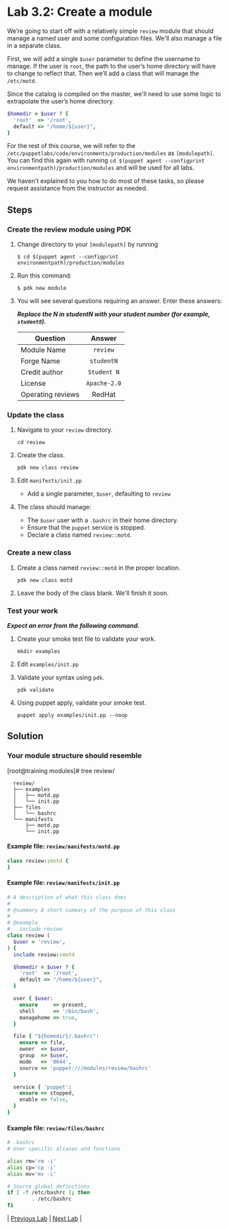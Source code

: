 # Lab 3.2: Create a module

We’re going to start off with a relatively simple `review` module that should
manage a named user and some configuration files. We'll also manage a
file in a separate class.

First, we will add a single `$user` parameter to define the username to manage. If
the user is `root`, the path to the user’s home directory will have to change
to reflect that. Then we’ll add a class that will manage the `/etc/motd`.

Since the catalog is compiled on the master, we'll need to use some logic to
extrapolate the user’s home directory.

```ruby
$homedir = $user ? {
  'root'  => '/root',
  default => "/home/${user}",
}
```

For the rest of this course, we will refer to the `/etc/puppetlabs/code/environments/production/modules` as `[modulepath]`. You can find this again with running `cd $(puppet agent --configprint environmentpath)/production/modules` and will be used for all labs.

We haven't explained to you how to do most of these tasks, so please request
assistance from the instructor as needed.

## Steps

### Create the review module using PDK

1. Change directory to your `[modulepath]` by running

    ```$ cd $(puppet agent --configprint environmentpath)/production/modules```

1. Run this command:

    ```$ pdk new module```

1. You will see several questions requiring an answer. Enter these answers:

    **_Replace the N in studentN with your student number (for example, `student8`)._**

    | Question           | Answer              |
    | ------------------ |:-------------------:|
    | Module Name        | `review`            |
    | Forge Name         | `studentN`          |
    | Credit author      | `Student N`         |
    | License            | `Apache-2.0`        |
    | Operating reviews  | RedHat              |

### Update the class

1. Navigate to your `review` directory.

    ```cd review```

1. Create the class.

    ```pdk new class review```

1. Edit `manifests/init.pp`
    * Add a single parameter, `$user`, defaulting to `review`
1. The class should manage:
    * The `$user` user with a `.bashrc` in their home directory.
    * Ensure that the `puppet` service is stopped.
    * Declare a class named `review::motd`.

### Create a new class

1. Create a class named `review::motd` in the proper location.

    ```pdk new class motd```

1. Leave the body of the class blank. We'll finish it soon.

### Test your work

**_Expect an error from the following command._**

1. Create your smoke test file to validate your work.

    ```mkdir examples```

1. Edit `examples/init.pp`
1. Validate your syntax using `pdk`.

    ```pdk validate```

1. Using puppet apply, validate your smoke test.

    ```puppet apply examples/init.pp --noop```

## Solution

### Your module structure should resemble

[root@training modules]# tree review/

```shell
  review/
  ├── examples
  │   ├── motd.pp
  │   └── init.pp
  ├── files
  │   └── bashrc
  └── manifests
      ├── motd.pp
      └── init.pp
```

#### Example file: `review/manifests/motd.pp`

```ruby
class review::motd {
}
```

#### Example file: `review/manifests/init.pp`

```ruby
# A description of what this class does
#
# @summary A short summary of the purpose of this class
#
# @example
#   include review
class review (
  $user = 'review',
) {
  include review::motd

  $homedir = $user ? {
    'root'  => '/root',
    default => "/home/${user}",
  }

  user { $user:
    ensure     => present,
    shell      => '/bin/bash',
    managehome => true,
  }

  file { "${homedir}/.bashrc":
    ensure => file,
    owner  => $user,
    group  => $user,
    mode   => '0644',
    source => 'puppet:///modules/review/bashrc'
  }

  service { 'puppet':
    ensure => stopped,
    enable => false,
  }
}
```

#### Example file: `review/files/bashrc`

```bash
# .bashrc
# User specific aliases and functions

alias rm='rm -i'
alias cp='cp -i'
alias mv='mv -i'

# Source global definitions
if [ -f /etc/bashrc ]; then
        . /etc/bashrc
fi
```

|  [Previous Lab](../lab-03.1-Explore-classification)  |  [Next Lab](../lab-03.3-Manage-a-file)  |
